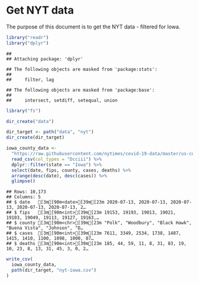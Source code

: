 Get NYT data
================

The purpose of this document is to get the NYT data - filtered for Iowa.

``` r
library("readr")
library("dplyr")
```

    ## 
    ## Attaching package: 'dplyr'

    ## The following objects are masked from 'package:stats':
    ## 
    ##     filter, lag

    ## The following objects are masked from 'package:base':
    ## 
    ##     intersect, setdiff, setequal, union

``` r
library("fs")
```

``` r
dir_create("data")

dir_target <- path("data", "nyt")
dir_create(dir_target)
```

``` r
iowa_county_data <- 
  "https://raw.githubusercontent.com/nytimes/covid-19-data/master/us-counties.csv" %>%
  read_csv(col_types = "Dcciii") %>%
  dplyr::filter(state == "Iowa") %>%
  select(date, fips, county, cases, deaths) %>%
  arrange(desc(date), desc(cases)) %>%
  glimpse()
```

    ## Rows: 10,173
    ## Columns: 5
    ## $ date   [3m[90m<date>[39m[23m 2020-07-13, 2020-07-13, 2020-07-13, 2020-07-13, 2020-07-13, 2…
    ## $ fips   [3m[90m<int>[39m[23m 19153, 19193, 19013, 19021, 19103, 19049, 19113, 19127, 19163,…
    ## $ county [3m[90m<chr>[39m[23m "Polk", "Woodbury", "Black Hawk", "Buena Vista", "Johnson", "D…
    ## $ cases  [3m[90m<int>[39m[23m 7611, 3349, 2534, 1738, 1487, 1415, 1410, 1100, 1098, 1000, 87…
    ## $ deaths [3m[90m<int>[39m[23m 185, 44, 59, 11, 8, 31, 83, 19, 10, 23, 8, 13, 31, 45, 3, 0, 2…

``` r
write_csv(
  iowa_county_data,
  path(dir_target, "nyt-iowa.csv")
)
```
